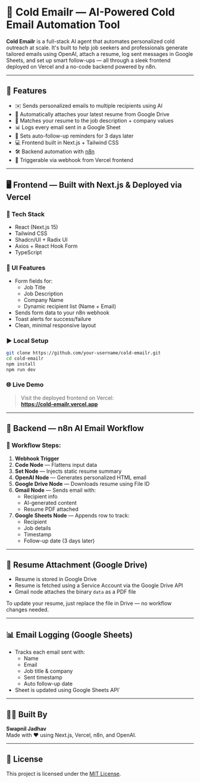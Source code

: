 # 🧊 Cold Emailr — AI-Powered Cold Email Automation Tool

**Cold Emailr** is a full-stack AI agent that automates personalized cold outreach at scale. It's built to help job seekers and professionals generate tailored emails using OpenAI, attach a resume, log sent messages in Google Sheets, and set up smart follow-ups — all through a sleek frontend deployed on Vercel and a no-code backend powered by n8n.

---

## 🚀 Features

- ✉️ Sends personalized emails to multiple recipients using AI
- 📎 Automatically attaches your latest resume from Google Drive
- 🧠 Matches your resume to the job description + company values
- 📊 Logs every email sent in a Google Sheet
- 🔁 Sets auto-follow-up reminders for 3 days later
- 💻 Frontend built in Next.js + Tailwind CSS
- 🛠 Backend automation with [n8n](https://n8n.io/)
- 📡 Triggerable via webhook from Vercel frontend

---

## 🖥️ Frontend — Built with Next.js & Deployed via Vercel

### 🔧 Tech Stack

- React (Next.js 15)
- Tailwind CSS
- Shadcn/UI + Radix UI
- Axios + React Hook Form
- TypeScript

### 🧩 UI Features

- Form fields for:
  - Job Title
  - Job Description
  - Company Name
  - Dynamic recipient list (Name + Email)
- Sends form data to your n8n webhook
- Toast alerts for success/failure
- Clean, minimal responsive layout

### ▶️ Local Setup

```bash
git clone https://github.com/your-username/cold-emailr.git
cd cold-emailr
npm install
npm run dev
```

### 🌐 Live Demo

> Visit the deployed frontend on Vercel:  
> **https://cold-emailr.vercel.app**

---

## 🧠 Backend — n8n AI Email Workflow

### 🔁 Workflow Steps:

1. **Webhook Trigger**
2. **Code Node** — Flattens input data
3. **Set Node** — Injects static resume summary
4. **OpenAI Node** — Generates personalized HTML email
5. **Google Drive Node** — Downloads resume using File ID
6. **Gmail Node** — Sends email with:
   - Recipient info
   - AI-generated content
   - Resume PDF attached
7. **Google Sheets Node** — Appends row to track:
   - Recipient
   - Job details
   - Timestamp
   - Follow-up date (3 days later)

---

## 📎 Resume Attachment (Google Drive)

- Resume is stored in Google Drive
- Resume is fetched using a Service Account via the Google Drive API
- Gmail node attaches the binary `data` as a PDF file

To update your resume, just replace the file in Drive — no workflow changes needed.

---

## 📊 Email Logging (Google Sheets)

- Tracks each email sent with:
  - Name
  - Email
  - Job title & company
  - Sent timestamp
  - Auto follow-up date
- Sheet is updated using Google Sheets API`

---

## 👨‍💻 Built By

**Swapnil Jadhav**  
Made with ❤️ using Next.js, Vercel, n8n, and OpenAI.

---

## 📄 License

This project is licensed under the [MIT License](LICENSE).